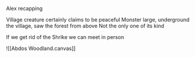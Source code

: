 Alex recapping



Village creature certainly claims to be peaceful
Monster large, underground the village, saw the forest from above
Not the only one of its kind

If we get rid of the Shrike we can meet in person

![[Abdos Woodland.canvas]]
